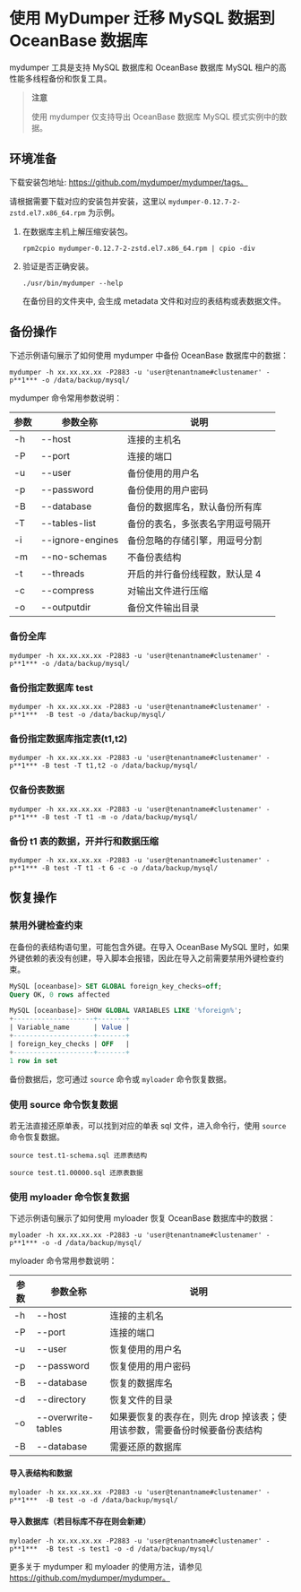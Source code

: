 # 使用 MyDumper 迁移 MySQL 数据到 OceanBase 数据库

mydumper 工具是支持 MySQL 数据库和 OceanBase 数据库 MySQL 租户的高性能多线程备份和恢复工具。

>**注意**
>
>使用 mydumper 仅支持导出 OceanBase 数据库 MySQL 模式实例中的数据。

## 环境准备

下载安装包地址: https://github.com/mydumper/mydumper/tags。

请根据需要下载对应的安装包并安装，这里以 `mydumper-0.12.7-2-zstd.el7.x86_64.rpm` 为示例。

1. 在数据库主机上解压缩安装包。

   ```shell
   rpm2cpio mydumper-0.12.7-2-zstd.el7.x86_64.rpm | cpio -div
   ```

2. 验证是否正确安装。

   ```shell
   ./usr/bin/mydumper --help
   ```

   在备份目的文件夹中, 会生成 metadata 文件和对应的表结构或表数据文件。

## 备份操作

下述示例语句展示了如何使用 mydumper 中备份 OceanBase 数据库中的数据：

```shell
mydumper -h xx.xx.xx.xx -P2883 -u 'user@tenantname#clustenamer' -p**1*** -o /data/backup/mysql/
```

mydumper 命令常用参数说明：

| 参数|参数全称|说明|
|-----------|-------------------|----------|
|-h|--host|连接的主机名|
|-P|--port|连接的端口|
|-u|--user|备份使用的用户名|
|-p|--password|备份使用的用户密码|
|-B|--database|备份的数据库名，默认备份所有库|
|-T|--tables-list|备份的表名，多张表名字用逗号隔开|
|-i|--ignore-engines|备份忽略的存储引擎，用逗号分割|
|-m|--no-schemas|不备份表结构|
|-t| --threads|开启的并行备份线程数，默认是 4|
|-c|--compress|对输出文件进行压缩|
|-o|--outputdir|备份文件输出目录|

### 备份全库

```shell
mydumper -h xx.xx.xx.xx -P2883 -u 'user@tenantname#clustenamer' -p**1*** -o /data/backup/mysql/
```

### 备份指定数据库 test

```shell
mydumper -h xx.xx.xx.xx -P2883 -u 'user@tenantname#clustenamer' -p**1***  -B test -o /data/backup/mysql/
```

### 备份指定数据库指定表(t1,t2)

```shell
mydumper -h xx.xx.xx.xx -P2883 -u 'user@tenantname#clustenamer' -p**1*** -B test -T t1,t2 -o /data/backup/mysql/
```

### 仅备份表数据

```shell
mydumper -h xx.xx.xx.xx -P2883 -u 'user@tenantname#clustenamer' -p**1*** -B test -T t1 -m -o /data/backup/mysql/
```

### 备份 t1 表的数据，开并行和数据压缩

```shell
mydumper -h xx.xx.xx.xx -P2883 -u 'user@tenantname#clustenamer' -p**1*** -B test -T t1 -t 6 -c -o /data/backup/mysql/
```

## 恢复操作

### 禁用外键检查约束

在备份的表结构语句里，可能包含外键。在导入 OceanBase MySQL 里时，如果外键依赖的表没有创建，导入脚本会报错，因此在导入之前需要禁用外键检查约束。

```sql
MySQL [oceanbase]> SET GLOBAL foreign_key_checks=off;
Query OK, 0 rows affected

MySQL [oceanbase]> SHOW GLOBAL VARIABLES LIKE '%foreign%';
+--------------------+-------+
| Variable_name      | Value |
+--------------------+-------+
| foreign_key_checks | OFF   |
+--------------------+-------+
1 row in set
```

备份数据后，您可通过 `source` 命令或 `myloader` 命令恢复数据。

### 使用 source 命令恢复数据

若无法直接还原单表，可以找到对应的单表 sql 文件，进入命令行，使用 `source` 命令恢复数据。

```shell
source test.t1-schema.sql 还原表结构

source test.t1.00000.sql 还原表数据
```

### 使用 myloader 命令恢复数据

下述示例语句展示了如何使用 myloader 恢复 OceanBase 数据库中的数据：

```shell
myloader -h xx.xx.xx.xx -P2883 -u 'user@tenantname#clustenamer' -p**1*** -o -d /data/backup/mysql/
```

myloader 命令常用参数说明：

| 参数| 参数全称|说明|
|-----------|-------------------|----------|
|-h|--host|连接的主机名|
|-P|--port|连接的端口|
|-u|--user|恢复使用的用户名|
|-p|--password|恢复使用的用户密码|
|-B|--database|恢复的数据库名|
|-d| --directory|恢复文件的目录|
|-o| --overwrite-tables|如果要恢复的表存在，则先 drop 掉该表；使用该参数，需要备份时候要备份表结构|
|-B| --database|需要还原的数据库|

#### 导入表结构和数据

```shell
myloader -h xx.xx.xx.xx -P2883 -u 'user@tenantname#clustenamer' -p**1***  -B test -o -d /data/backup/mysql/
```

#### 导入数据库（若目标库不存在则会新建）

```shell
myloader -h xx.xx.xx.xx -P2883 -u 'user@tenantname#clustenamer' -p**1***  -B test -s test1 -o -d /data/backup/mysql/
```

更多关于 mydumper 和 myloader 的使用方法，请参见 https://github.com/mydumper/mydumper。